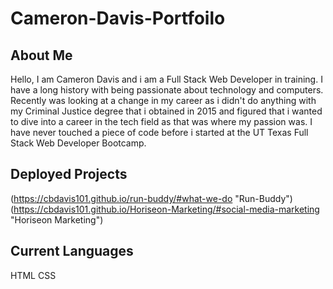 # Cameron-Davis-Portfoilo

## About Me

Hello, I am Cameron Davis and i am a Full Stack Web Developer in training. I have a long history with being passionate about technology and computers. Recently was looking at a change in my career as i didn't do anything with my Criminal Justice degree that i obtained in 2015 and figured that i wanted to dive into a career in the tech field as that was where my passion was. I have never touched a piece of code before i started at the UT Texas Full Stack Web Developer Bootcamp. 

## Deployed Projects

(https://cbdavis101.github.io/run-buddy/#what-we-do "Run-Buddy")
(https://cbdavis101.github.io/Horiseon-Marketing/#social-media-marketing "Horiseon Marketing")


## Current Languages 

HTML
CSS



